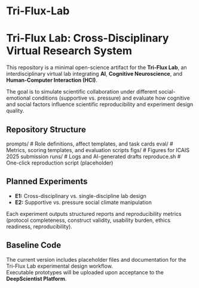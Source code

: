 # Tri-Flux-Lab
# Tri-Flux Lab: Cross-Disciplinary Virtual Research System

This repository is a minimal open-science artifact for the **Tri-Flux Lab**, an interdisciplinary virtual lab integrating **AI**, **Cognitive Neuroscience**, and **Human-Computer Interaction (HCI)**.

The goal is to simulate scientific collaboration under different social-emotional conditions (supportive vs. pressure) and evaluate how cognitive and social factors influence scientific reproducibility and experiment design quality.



## Repository Structure

prompts/ # Role definitions, affect templates, and task cards
eval/ # Metrics, scoring templates, and evaluation scripts
figs/ # Figures for ICAIS 2025 submission
runs/ # Logs and AI-generated drafts
reproduce.sh # One-click reproduction script (placeholder)


## Planned Experiments
- **E1:** Cross-disciplinary vs. single-discipline lab design
- **E2:** Supportive vs. pressure social climate manipulation

Each experiment outputs structured reports and reproducibility metrics (protocol completeness, construct validity, usability burden, ethics readiness, reproducibility).


## Baseline Code
The current version includes placeholder files and documentation for the Tri-Flux Lab experimental design workflow.  
Executable prototypes will be uploaded upon acceptance to the **DeepScientist Platform**.




